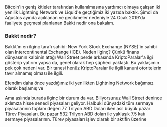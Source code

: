 Bitcoin'in geniş kitleler tarafından kullanılmasına yardımcı olmaya çalışan iki yenilik Lightning Network ve Liquid'e geçtiğimiz iki yazıda baktık. Şimdi da Ağustos ayında açıklanan ve gecikmeler nedeniyle 24 Ocak 2019'da faaliyete geçmesi planlanan Bakkt nedir ona bakalım. 

### Bakkt nedir?



Bakkt'ın en ilginç tarafı sahibi: New York Stock Exchange (NYSE)'in sahibi olan Intercontinental Exchange (ICE). Neden ilginç? Çünkü finans dünyasının kalbinin attığı Wall Street perde arkasında KriptoParalar'a ilgi gösterip yatırım yapsa da, genel olarak hep şüpheci yaklaştı. Bu yaklaşımın pek çok nedeni var. Bir tanesi henüz KriptoParalar ile ilgili kanuni otoritelerin tavır almamış olması ile ilgili. 

Efendim daha önce yazdığımız iki yenilikten Lightning Network bağımsız olarak başlamış ve 


Ama aslında burada ilginç bir durum da var. Biliyorsunuz Wall Street denince aklımıza hisse senedi piyasaları geliyor. Halbuki dünyadaki tüm sermaye piyasalarının toplam değeri 77 Trilyon ABD Doları iken asıl büyük pazar Türev Piyasaları. Bu pazar 532 Trilyon ABD doları ile yaklaşık 7.5 katı sermaye piyasalarının. Türev piyasaları işlev olarak bir aktifin üzerine 

